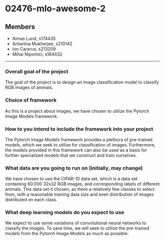 # 02476-mlo-awesome-2

## Members
- Aimas Lund, s174435
- Antarlina Mukherjee, s210142
- Ion Cararus, s213209
- Mihai Nipomici, s184432

---

### Overall goal of the project
The goal of the project is to design an image classification model to classify RGB images of animals.

### Choice of framework
As this is a project about images, we have chosen to utilize the Pytorch Image Models framework.

### How to you intend to include the framework into your project
The Pytorch Image Models framework provides a plethora of pre-trained models, which we seek to utilize for classification of images. Furthermore, the models provided in this framework can also be used as a basis for further specialized models that we construct and train ourselves.

### What data are you going to run on (initially, may change)
We have chosen to use the CIFAR-10 data set, which is a data set containing 60.000 32x32 RGB images, and corresponding labels of different animals. This data set it chosen, as there a relatively few classes to select from, with a reasonable training data size and even distribution of images distributed on each class.

### What deep learning models do you expect to use
We expect to use some variations of convolutional neural networks to classify the images. To save time, we will seek to utilize the pre-trained models from the Pytorch Image Models as much as possible.
